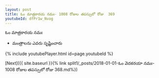 ```yaml
---
layout: post
title: ఓం మాత్రకారయ నమః- 1008 రోజుల తపస్సులో రోజు  369
youtubeId: dfPr1w_Nvog
---
```

 
 
 ఓం మాత్రకారయ నమః  
 
 -  మంత్రాలను ఎవరు సృష్టించారు 
 
  
 
  
 
 
 
 
 
 


{% include youtubePlayer.html id=page.youtubeId %}
 
[Next]({{ site.baseurl }}{% link  split1/_posts/2018-01-01-ఓం వెదకరయా నమః- 1008 రోజుల తపస్సులో రోజు  368.md%})
 
